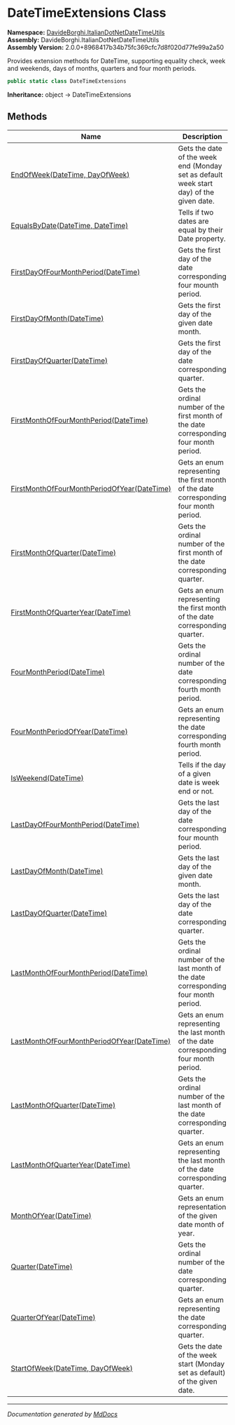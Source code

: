 ﻿<!--  
  <auto-generated>   
    The contents of this file were generated by a tool.  
    Changes to this file may be list if the file is regenerated  
  </auto-generated>   
-->

# DateTimeExtensions Class

**Namespace:** [DavideBorghi.ItalianDotNetDateTimeUtils](../index.md)  
**Assembly:** DavideBorghi.ItalianDotNetDateTimeUtils  
**Assembly Version:** 2.0.0+8968417b34b75fc369cfc7d8f020d77fe99a2a50

Provides extension methods for DateTime, supporting equality check, week and weekends, days of months, quarters and four month periods.

```csharp
public static class DateTimeExtensions
```

**Inheritance:** object → DateTimeExtensions

## Methods

| Name                                                                                        | Description                                                                             |
| ------------------------------------------------------------------------------------------- | --------------------------------------------------------------------------------------- |
| [EndOfWeek(DateTime, DayOfWeek)](methods/EndOfWeek.md)                                      | Gets the date of the week end (Monday set as default week start day) of the given date. |
| [EqualsByDate(DateTime, DateTime)](methods/EqualsByDate.md)                                 | Tells if two dates are equal by their Date property.                                    |
| [FirstDayOfFourMonthPeriod(DateTime)](methods/FirstDayOfFourMonthPeriod.md)                 | Gets the first day of the date corresponding four mounth period.                        |
| [FirstDayOfMonth(DateTime)](methods/FirstDayOfMonth.md)                                     | Gets the first day of the given date month.                                             |
| [FirstDayOfQuarter(DateTime)](methods/FirstDayOfQuarter.md)                                 | Gets the first day of the date corresponding quarter.                                   |
| [FirstMonthOfFourMonthPeriod(DateTime)](methods/FirstMonthOfFourMonthPeriod.md)             | Gets the ordinal number of the first month of the date corresponding four month period. |
| [FirstMonthOfFourMonthPeriodOfYear(DateTime)](methods/FirstMonthOfFourMonthPeriodOfYear.md) | Gets an enum representing the first month of the date corresponding four month period.  |
| [FirstMonthOfQuarter(DateTime)](methods/FirstMonthOfQuarter.md)                             | Gets the ordinal number of the first month of the date corresponding quarter.           |
| [FirstMonthOfQuarterYear(DateTime)](methods/FirstMonthOfQuarterYear.md)                     | Gets an enum representing the first month of the date corresponding quarter.            |
| [FourMonthPeriod(DateTime)](methods/FourMonthPeriod.md)                                     | Gets the ordinal number of the date corresponding fourth month period.                  |
| [FourMonthPeriodOfYear(DateTime)](methods/FourMonthPeriodOfYear.md)                         | Gets an enum representing the date corresponding fourth month period.                   |
| [IsWeekend(DateTime)](methods/IsWeekend.md)                                                 | Tells if the day of a given date is week end or not.                                    |
| [LastDayOfFourMonthPeriod(DateTime)](methods/LastDayOfFourMonthPeriod.md)                   | Gets the last day of the date corresponding four mounth period.                         |
| [LastDayOfMonth(DateTime)](methods/LastDayOfMonth.md)                                       | Gets the last day of the given date month.                                              |
| [LastDayOfQuarter(DateTime)](methods/LastDayOfQuarter.md)                                   | Gets the last day of the date corresponding quarter.                                    |
| [LastMonthOfFourMonthPeriod(DateTime)](methods/LastMonthOfFourMonthPeriod.md)               | Gets the ordinal number of the last month of the date corresponding four month period.  |
| [LastMonthOfFourMonthPeriodOfYear(DateTime)](methods/LastMonthOfFourMonthPeriodOfYear.md)   | Gets an enum representing the last month of the date corresponding four month period.   |
| [LastMonthOfQuarter(DateTime)](methods/LastMonthOfQuarter.md)                               | Gets the ordinal number of the last month of the date corresponding quarter.            |
| [LastMonthOfQuarterYear(DateTime)](methods/LastMonthOfQuarterYear.md)                       | Gets an enum representing the last month of the date corresponding quarter.             |
| [MonthOfYear(DateTime)](methods/MonthOfYear.md)                                             | Gets an enum representation of the given date month of year.                            |
| [Quarter(DateTime)](methods/Quarter.md)                                                     | Gets the ordinal number of the date corresponding quarter.                              |
| [QuarterOfYear(DateTime)](methods/QuarterOfYear.md)                                         | Gets an enum representing the date corresponding quarter.                               |
| [StartOfWeek(DateTime, DayOfWeek)](methods/StartOfWeek.md)                                  | Gets the date of the week start (Monday set as default) of the given date.              |

___

*Documentation generated by [MdDocs](https://github.com/ap0llo/mddocs)*
